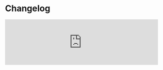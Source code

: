 # Changelog <a href="https://www.eblasoft.com.tr/espocrm-extension-page/espocrm-map-extension" target="_blank" id="ext-version" data-id="636c9732e830bebeb"></a>

<iframe width="100%" scrolling="yes" frameborder="0" class="changelog" src="https://crm.eblasoft.com.tr/?entryPoint=changeLog&exId=636c9732e830bebeb" allowfullscreen></iframe>